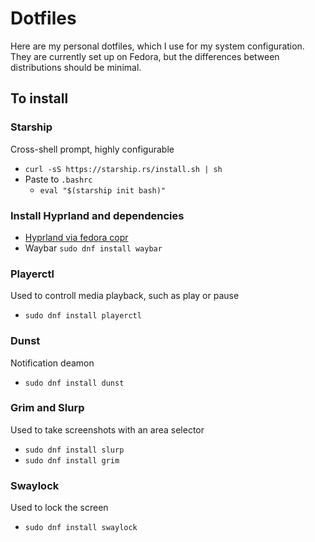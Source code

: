 # Dotfiles
Here are my personal dotfiles, which I use for my system configuration. 
They are currently set up on Fedora, but the differences between distributions should be minimal.

## To install

### Starship
Cross-shell prompt, highly configurable
 - ``curl -sS https://starship.rs/install.sh | sh``
 - Paste to `.bashrc` 
    - ``eval "$(starship init bash)"``

### Install Hyprland and dependencies
 - [Hyprland via fedora copr](https://copr.fedorainfracloud.org/coprs/solopasha/hyprland)
 - Waybar ``sudo dnf install waybar``

### Playerctl
Used to controll media playback, such as play or pause
 - ``sudo dnf install playerctl``

### Dunst
Notification deamon
 - ``sudo dnf install dunst``

### Grim and Slurp
Used to take screenshots with an area selector
 - ``sudo dnf install slurp``
 - ``sudo dnf install grim``

### Swaylock
Used to lock the screen
 - ``sudo dnf install swaylock``
